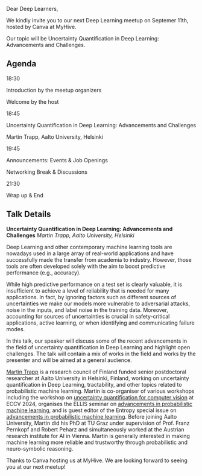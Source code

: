Dear Deep Learners,

We kindly invite you to our next Deep Learning meetup on Septemer 11th, hosted by Canva at MyHive.

Our topic will be Uncertainty Quantification in Deep Learning: Advancements and Challenges.

## Agenda

18:30

Introduction by the meetup organizers

Welcome by the host

18:45

Uncertainty Quantification in Deep Learning: Advancements and Challenges

Martin Trapp, Aalto University, Helsinki

19:45

Announcements: Events & Job Openings

Networking Break & Discussions

21:30

Wrap up & End

## Talk Details

**Uncertainty Quantification in Deep Learning: Advancements and Challenges**
*Martin Trapp, Aalto University, Helsinki*

Deep Learning and other contemporary machine learning tools are nowadays used in a large array of real-world applications and have successfully made the transfer from academia to industry. However, those tools are often developed solely with the aim to boost predictive performance (e.g., accuracy).

While high predictive performance on a test set is clearly valuable, it is insufficient to achieve a level of reliability that is needed for many applications. In fact, by ignoring factors such as different sources of uncertainties we make our models more vulnerable to adversarial attacks, noise in the inputs, and label noise in the training data. Moreover, accounting for sources of uncertainties is crucial in safety-critical applications, active learning, or when identifying and communicating failure modes.

In this talk, our speaker will discuss some of the recent advancements in the field of uncertainty quantification in Deep Learning and highlight open challenges. The talk will contain a mix of works in the field and works by the presenter and will be aimed at a general audience.

[Martin Trapp](https://trappmartin.github.io/website) is a research council of Finland funded senior postdoctoral researcher at Aalto University in Helsinki, Finland, working on uncertainty quantification in Deep Learning, tractability, and other topics related to probabilistic machine learning. Martin is co-organiser of various workshops including the workshop on [uncertainty quantification for computer vision](https://uncertainty-cv.github.io/2024/) at ECCV 2024, organises the ELLIS seminar on [advancements in probabilistic machine learning](https://aaltoml.github.io/apml/), and is guest editor of the Entropy special issue on [advancements in probabilistic machine learning](https://www.mdpi.com/journal/entropy/special_issues/probabilistic_ML). Before joining Aalto University, Martin did his PhD at TU Graz under supervision of Prof. Franz Pernkopf and Robert Peharz and simultaneously worked at the Austrian research institute for AI in Vienna. Martin is generally interested in making machine learning more reliable and trustworthy through probabilistic and neuro-symbolic reasoning.

Thanks to Canva hosting us at MyHive.
We are looking forward to seeing you at our next meetup!
